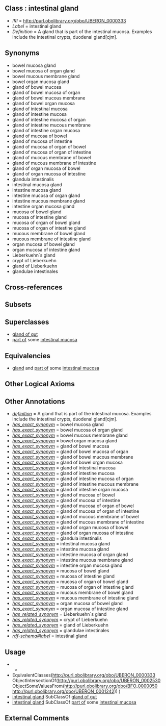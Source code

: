 
## Class : intestinal gland

 * *IRI* = http://purl.obolibrary.org/obo/UBERON_0000333
 * *Label* = intestinal gland
 * *Definition* = A gland that is part of the intestinal mucosa. Examples include the intestinal crypts, duodenal gland[cjm].

## Synonyms

 * bowel mucosa gland
 * bowel mucosa of organ gland
 * bowel mucous membrane gland
 * bowel organ mucosa gland
 * gland of bowel mucosa
 * gland of bowel mucosa of organ
 * gland of bowel mucous membrane
 * gland of bowel organ mucosa
 * gland of intestinal mucosa
 * gland of intestine mucosa
 * gland of intestine mucosa of organ
 * gland of intestine mucous membrane
 * gland of intestine organ mucosa
 * gland of mucosa of bowel
 * gland of mucosa of intestine
 * gland of mucosa of organ of bowel
 * gland of mucosa of organ of intestine
 * gland of mucous membrane of bowel
 * gland of mucous membrane of intestine
 * gland of organ mucosa of bowel
 * gland of organ mucosa of intestine
 * glandula intestinalis
 * intestinal mucosa gland
 * intestine mucosa gland
 * intestine mucosa of organ gland
 * intestine mucous membrane gland
 * intestine organ mucosa gland
 * mucosa of bowel gland
 * mucosa of intestine gland
 * mucosa of organ of bowel gland
 * mucosa of organ of intestine gland
 * mucous membrane of bowel gland
 * mucous membrane of intestine gland
 * organ mucosa of bowel gland
 * organ mucosa of intestine gland
 * Lieberkuehn`s gland
 * crypt of Lieberkuehn
 * gland of Lieberkuehn
 * glandulae intestinales

## Cross-references


## Subsets


## Superclasses

 * [gland of gut](../../UBERON/08/UBERON_0003408.md)
 * [part of](../../BFO/50/BFO_0000050.md) some [intestinal mucosa](../../UBERON/42/UBERON_0001242.md)

## Equivalencies

 * [gland](../../UBERON/30/UBERON_0002530.md) and [part of](../../BFO/50/BFO_0000050.md) some [intestinal mucosa](../../UBERON/42/UBERON_0001242.md)

## Other Logical Axioms


## Other Annotations

 * *[definition](../../IAO/15/IAO_0000115.md)* = A gland that is part of the intestinal mucosa. Examples include the intestinal crypts, duodenal gland[cjm].
 * *[has_exact_synonym](../../ym/oboInOwl#hasExactSynonym.md)* = bowel mucosa gland
 * *[has_exact_synonym](../../ym/oboInOwl#hasExactSynonym.md)* = bowel mucosa of organ gland
 * *[has_exact_synonym](../../ym/oboInOwl#hasExactSynonym.md)* = bowel mucous membrane gland
 * *[has_exact_synonym](../../ym/oboInOwl#hasExactSynonym.md)* = bowel organ mucosa gland
 * *[has_exact_synonym](../../ym/oboInOwl#hasExactSynonym.md)* = gland of bowel mucosa
 * *[has_exact_synonym](../../ym/oboInOwl#hasExactSynonym.md)* = gland of bowel mucosa of organ
 * *[has_exact_synonym](../../ym/oboInOwl#hasExactSynonym.md)* = gland of bowel mucous membrane
 * *[has_exact_synonym](../../ym/oboInOwl#hasExactSynonym.md)* = gland of bowel organ mucosa
 * *[has_exact_synonym](../../ym/oboInOwl#hasExactSynonym.md)* = gland of intestinal mucosa
 * *[has_exact_synonym](../../ym/oboInOwl#hasExactSynonym.md)* = gland of intestine mucosa
 * *[has_exact_synonym](../../ym/oboInOwl#hasExactSynonym.md)* = gland of intestine mucosa of organ
 * *[has_exact_synonym](../../ym/oboInOwl#hasExactSynonym.md)* = gland of intestine mucous membrane
 * *[has_exact_synonym](../../ym/oboInOwl#hasExactSynonym.md)* = gland of intestine organ mucosa
 * *[has_exact_synonym](../../ym/oboInOwl#hasExactSynonym.md)* = gland of mucosa of bowel
 * *[has_exact_synonym](../../ym/oboInOwl#hasExactSynonym.md)* = gland of mucosa of intestine
 * *[has_exact_synonym](../../ym/oboInOwl#hasExactSynonym.md)* = gland of mucosa of organ of bowel
 * *[has_exact_synonym](../../ym/oboInOwl#hasExactSynonym.md)* = gland of mucosa of organ of intestine
 * *[has_exact_synonym](../../ym/oboInOwl#hasExactSynonym.md)* = gland of mucous membrane of bowel
 * *[has_exact_synonym](../../ym/oboInOwl#hasExactSynonym.md)* = gland of mucous membrane of intestine
 * *[has_exact_synonym](../../ym/oboInOwl#hasExactSynonym.md)* = gland of organ mucosa of bowel
 * *[has_exact_synonym](../../ym/oboInOwl#hasExactSynonym.md)* = gland of organ mucosa of intestine
 * *[has_exact_synonym](../../ym/oboInOwl#hasExactSynonym.md)* = glandula intestinalis
 * *[has_exact_synonym](../../ym/oboInOwl#hasExactSynonym.md)* = intestinal mucosa gland
 * *[has_exact_synonym](../../ym/oboInOwl#hasExactSynonym.md)* = intestine mucosa gland
 * *[has_exact_synonym](../../ym/oboInOwl#hasExactSynonym.md)* = intestine mucosa of organ gland
 * *[has_exact_synonym](../../ym/oboInOwl#hasExactSynonym.md)* = intestine mucous membrane gland
 * *[has_exact_synonym](../../ym/oboInOwl#hasExactSynonym.md)* = intestine organ mucosa gland
 * *[has_exact_synonym](../../ym/oboInOwl#hasExactSynonym.md)* = mucosa of bowel gland
 * *[has_exact_synonym](../../ym/oboInOwl#hasExactSynonym.md)* = mucosa of intestine gland
 * *[has_exact_synonym](../../ym/oboInOwl#hasExactSynonym.md)* = mucosa of organ of bowel gland
 * *[has_exact_synonym](../../ym/oboInOwl#hasExactSynonym.md)* = mucosa of organ of intestine gland
 * *[has_exact_synonym](../../ym/oboInOwl#hasExactSynonym.md)* = mucous membrane of bowel gland
 * *[has_exact_synonym](../../ym/oboInOwl#hasExactSynonym.md)* = mucous membrane of intestine gland
 * *[has_exact_synonym](../../ym/oboInOwl#hasExactSynonym.md)* = organ mucosa of bowel gland
 * *[has_exact_synonym](../../ym/oboInOwl#hasExactSynonym.md)* = organ mucosa of intestine gland
 * *[has_related_synonym](../../ym/oboInOwl#hasRelatedSynonym.md)* = Lieberkuehn`s gland
 * *[has_related_synonym](../../ym/oboInOwl#hasRelatedSynonym.md)* = crypt of Lieberkuehn
 * *[has_related_synonym](../../ym/oboInOwl#hasRelatedSynonym.md)* = gland of Lieberkuehn
 * *[has_related_synonym](../../ym/oboInOwl#hasRelatedSynonym.md)* = glandulae intestinales
 * *[rdf-schema#label](../../el/rdf-schema#label.md)* = intestinal gland

## Usage

 * -
 * EquivalentClasses(<http://purl.obolibrary.org/obo/UBERON_0000333> ObjectIntersectionOf(<http://purl.obolibrary.org/obo/UBERON_0002530> ObjectSomeValuesFrom(<http://purl.obolibrary.org/obo/BFO_0000050> <http://purl.obolibrary.org/obo/UBERON_0001242>)) )
 * [intestinal gland](../../UBERON/33/UBERON_0000333.md) SubClassOf [gland of gut](../../UBERON/08/UBERON_0003408.md)
 * [intestinal gland](../../UBERON/33/UBERON_0000333.md) SubClassOf [part of](../../BFO/50/BFO_0000050.md) some [intestinal mucosa](../../UBERON/42/UBERON_0001242.md)

## External Comments


